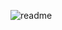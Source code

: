 ![readme](https://user-images.githubusercontent.com/83701344/220068595-6f079ed5-72c7-4ab2-a8d4-5f5d6cc379ee.svg)
